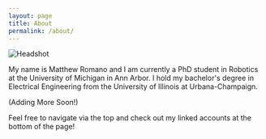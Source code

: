 ```yaml
---
layout: page
title: About
permalink: /about/
---
```

![Headshot](/images/headshot.jpg)

My name is Matthew Romano and I am currently a PhD student in Robotics at the University of Michigan in Ann Arbor. I hold my bachelor's degree in Electrical Engineering from the University of Illinois at Urbana-Champaign. 

(Adding More Soon!)

Feel free to navigate via the top and check out my linked accounts at the bottom of the page!

